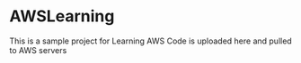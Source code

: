 # AWSLearning

This is a sample project for Learning AWS
Code is uploaded here and pulled to AWS servers